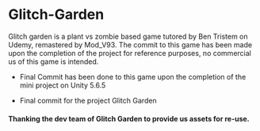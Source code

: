 # Glitch-Garden
Glitch garden is a plant vs zombie based game tutored by Ben Tristem on Udemy, remastered by Mod_V93.
The commit to this game has been made upon the completion of the project for reference purposes, 
no commercial us of this game is intended. 

* Final Commit has been done to this game upon the completion of the mini project on Unity 5.6.5

* Final commit for the project Glitch Garden


#### Thanking the dev team of Glitch Garden to provide us assets for re-use. 